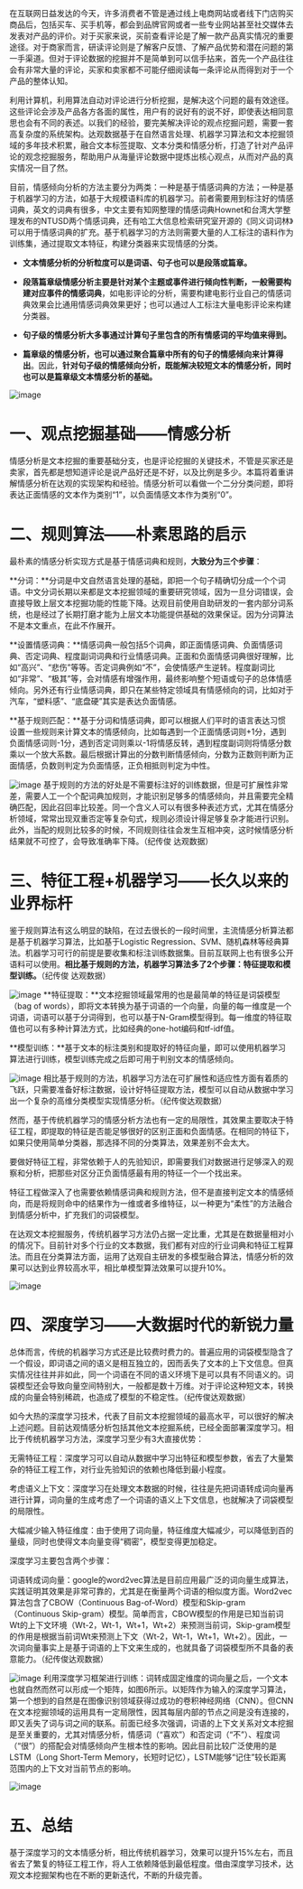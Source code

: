 在互联网日益发达的今天，许多消费者不管是通过线上电商网站或者线下门店购买商品后，包括买车、买手机等，都会到品牌官网或者一些专业网站甚至社交媒体去发表对产品的评价。对于买家来说，买前查看评论是了解一款产品真实情况的重要途径。对于商家而言，研读评论则是了解客户反馈、了解产品优势和潜在问题的第一手渠道。但对于评论数据的挖掘并不是简单到可以信手拈来，首先一个产品往往会有非常大量的评论，买家和卖家都不可能仔细阅读每一条评论从而得到对于一个产品的整体认知。

利用计算机，利用算法自动对评论进行分析挖掘，是解决这个问题的最有效途径。这些评论会涉及产品各方各面的属性，用户有的说好有的说不好，即使表达相同意思也会有不同的表述。以我们的经验，要完美解决评论的观点挖掘问题，需要一套高复杂度的系统架构。达观数据基于在自然语言处理、机器学习算法和文本挖掘领域的多年技术积累，融合文本标签提取、文本分类和情感分析，打造了针对产品评论的观念挖掘服务，帮助用户从海量评论数据中提炼出核心观点，从而对产品的真实情况一目了然。

目前，情感倾向分析的方法主要分为两类：一种是基于情感词典的方法；一种是基于机器学习的方法，如基于大规模语料库的机器学习。前者需要用到标注好的情感词典，英文的词典有很多，中文主要有知网整理的情感词典Hownet和台湾大学整理发布的NTUSD两个情感词典，还有哈工大信息检索研究室开源的《同义词词林》可以用于情感词典的扩充。基于机器学习的方法则需要大量的人工标注的语料作为训练集，通过提取文本特征，构建分类器来实现情感的分类。

* **文本情感分析的分析粒度可以是词语、句子也可以是段落或篇章。**

* **段落篇章级情感分析主要是针对某个主题或事件进行倾向性判断，一般需要构建对应事件的情感词典**，如电影评论的分析，需要构建电影行业自己的情感词典效果会比通用情感词典效果更好；也可以通过人工标注大量电影评论来构建分类器。

* **句子级的情感分析大多事通过计算句子里包含的所有情感词的平均值来得到。**

* **篇章级的情感分析，也可以通过聚合篇章中所有的句子的情感倾向来计算得出**。因此，**针对句子级的情感倾向分析，既能解决较短文本的情感分析，同时也可以是篇章级文本情感分析的基础。**


![image](img/01.png)
# **一、观点挖掘基础——情感分析**

情感分析是文本挖掘的重要基础分支，也是评论挖掘的关键技术，不管是买家还是卖家，首先都是想知道评论是说产品好还是不好，以及比例是多少。本篇将着重讲解情感分析在达观的实现架构和经验。情感分析可以看做一个二分分类问题，即将表达正面情感的文本作为类别“1”，以负面情感文本作为类别“0”。

# **二、规则算法——朴素思路的启示**

最朴素的情感分析实现方式是基于情感词典和规则，**大致分为三个步骤**：

**分词：**分词是中文自然语言处理的基础，即把一个句子精确切分成一个个词语。中文分词长期以来都是文本挖掘领域的重要研究领域，因为一旦分词错误，会直接导致上层文本挖掘功能的性能下降。达观目前使用自助研发的一套内部分词系统，也是经过了长期打磨才能为上层文本功能提供基础的效果保证。因为分词算法不是本文重点，在此不作展开。

**设置情感词典：**情感词典一般包括5个词典，即正面情感词典、负面情感词典、否定词典、程度副词词典和行业情感词典。正面和负面情感词典很好理解，比如“高兴”、“悲伤”等等。否定词典例如“不”，会使情感产生逆转。程度副词比如“非常”、“极其”等，会对情感有增强作用，最终影响整个短语或句子的总体情感倾向。另外还有行业情感词典，即只在某些特定领域具有情感倾向的词，比如对于汽车，“塑料感”、“底盘硬”其实是表达负面情感。

**基于规则匹配：**基于分词和情感词典，即可以根据人们平时的语言表达习惯设置一些规则来计算文本的情感倾向，比如每遇到一个正面情感词则+1分，遇到负面情感词则-1分，遇到否定词则乘以-1将情感反转，遇到程度副词则将情感分数乘以一个放大系数。最后根据计算出的分数判断情感倾向，分数为正数则判断为正面情感，负数则判定为负面情感，正负相抵则判定为中性。

![image](img/02.png)
基于规则的方法的好处是不需要标注好的训练数据，但是可扩展性非常差，需要人工一个个配词典加规则，才能识别足够多的情感倾向，并且需要完全精确匹配，因此召回率比较差。同一个含义人可以有很多种表述方式，尤其在情感分析领域，常常出现双重否定等复杂句式，规则必须设计得足够复杂才能进行识别。此外，当配的规则比较多的时候，不同规则往往会发生互相冲突，这时候情感分析结果就不可控了，会导致准确率下降。（纪传俊 达观数据）

# **三、特征工程+机器学习——长久以来的业界标杆**

鉴于规则算法有这么明显的缺陷，在过去很长的一段时间里，主流情感分析算法都是基于机器学习算法，比如基于Logistic Regression、SVM、随机森林等经典算法。机器学习可行的前提是要收集和标注训练数据集。目前互联网上也有很多公开语料可以使用。**相比基于规则的方法，机器学习算法多了2个步骤：特征提取和模型训练。**（纪传俊 达观数据）

![image](img/03.png)
**特征提取：**文本挖掘领域最常用的也是最简单的特征是词袋模型（bag of words），即将文本转换为基于词语的一个向量，向量的每一维度是一个词语，词语可以基于分词得到，也可以基于N-Gram模型得到。每一维度的特征取值也可以有多种计算法方式，比如经典的one-hot编码和tf-idf值。

**模型训练：**基于文本的标注类别和提取好的特征向量，即可以使用机器学习算法进行训练，模型训练完成之后即可用于判别文本的情感倾向。

![image](img/04.png)
相比基于规则的方法，机器学习方法在可扩展性和适应性方面有着质的飞跃，只需要准备好标注数据，设计好特征提取方法，模型可以自动从数据中学习出一个复杂的高维分类模型实现情感分析。（纪传俊达观数据）

然而，基于传统机器学习的情感分析方法也有一定的局限性，其效果主要取决于特征工程，即提取的特征是否能足够很好的区别正面和负面情感。在相同的特征下，如果只使用简单分类器，那选择不同的分类算法，效果差别不会太大。

要做好特征工程，非常依赖于人的先验知识，即需要我们对数据进行足够深入的观察和分析，把那些对区分正负面情感最有用的特征一个一个找出来。

特征工程做深入了也需要依赖情感词典和规则方法，但不是直接判定文本的情感倾向，而是将规则命中的结果作为一维或者多维特征，以一种更为“柔性”的方法融合到情感分析中，扩充我们的词袋模型。

在达观文本挖掘服务，传统机器学习方法仍占据一定比重，尤其是在数据量相对小的情况下。目前针对多个行业的文本数据，我们都有对应的行业词典和特征工程算法。而且在分类算法方面，运用了达观自主研发的多模型融合算法，情感分析的效果可以达到业界较高水平，相比单模型算法效果可以提升10%。

![image](img/05.png)

# **四、深度学习——大数据时代的新锐力量**

总体而言，传统的机器学习方式还是比较费时费力的。普遍应用的词袋模型隐含了一个假设，即词语之间的语义是相互独立的，因而丢失了文本的上下文信息。但真实情况往往并非如此，同一个词语在不同的语义环境下是可以具有不同语义的。词袋模型还会导致向量空间特别大，一般都是数十万维。对于评论这种短文本，转换成的向量会特别稀疏，也造成了模型的不稳定性。（纪传俊达观数据）

如今大热的深度学习技术，代表了目前文本挖掘领域的最高水平，可以很好的解决上述问题。目前达观情感分析包括其他文本挖掘系统，已经全面部署深度学习。相比于传统机器学习方法，深度学习至少有3大直接优势：

无需特征工程：深度学习可以自动从数据中学习出特征和模型参数，省去了大量繁杂的特征工程工作，对行业先验知识的依赖也降低到最小程度。

考虑语义上下文：深度学习在处理文本数据的时候，往往是先把词语转成词向量再进行计算，词向量的生成考虑了一个词语的语义上下文信息，也就解决了词袋模型的局限性。

大幅减少输入特征维度：由于使用了词向量，特征维度大幅减少，可以降低到百的量级，同时也使得文本向量变得“稠密”，模型变得更加稳定。

深度学习主要包含两个步骤：

词语转成词向量：google的word2vec算法是目前应用最广泛的词向量生成算法，实践证明其效果是非常可靠的，尤其是在衡量两个词语的相似度方面。Word2vec算法包含了CBOW（Continuous Bag-of-Word）模型和Skip-gram（Continuous Skip-gram）模型。简单而言，CBOW模型的作用是已知当前词Wt的上下文环境（Wt-2，Wt-1，Wt+1，Wt+2）来预测当前词，Skip-gram模型的作用是根据当前词Wt来预测上下文（Wt-2，Wt-1，Wt+1，Wt+2）。因此，一次词向量事实上是基于词语的上下文来生成的，也就具备了词袋模型所不具备的表意能力。（纪传俊达观数据）

![image](img/06.png)
利用深度学习框架进行训练：词转成固定维度的词向量之后，一个文本也就自然而然可以形成一个矩阵，如图6所示。以矩阵作为输入的深度学习算法，第一个想到的自然是在图像识别领域获得过成功的卷积神经网络（CNN）。但CNN在文本挖掘领域的运用具有一定局限性，因其每层内部的节点之间是没有连接的，即又丢失了词与词之间的联系。前面已经多次强调，词语的上下文关系对文本挖掘是至关重要的，尤其对情感分析，情感词（“喜欢”）和否定词（“不”）、程度词（“很”）的搭配会对情感倾向产生根本性的影响。因此目前比较广泛使用的是LSTM（Long Short-Term Memory，长短时记忆），LSTM能够“记住”较长距离范围内的上下文对当前节点的影响。

![image](img/07.png)

# **五、总结**

基于深度学习的文本情感分析，相比传统机器学习，效果可以提升15%左右，而且省去了繁复的特征工程工作，将人工依赖降低到最低程度。借由深度学习技术，达观文本挖掘架构也在不断的更新迭代，不断的升级完善。
